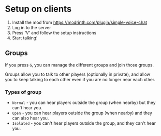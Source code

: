 # Setup on clients

1. Install the mod from <https://modrinth.com/plugin/simple-voice-chat>
2. Log in to the server
3. Press 'V' and follow the setup instructions
4. Start talking!

## Groups

If you press `G`, you can manage the different groups and join those groups.

Groups allow you to talk to other players (optionally in private), and allow you
to keep talking to each other even if you are no longer near each other.

### Types of group

- `Normal` - you can hear players outside the group (when nearby) but they can't
  hear you.
- `Open` - you can hear players outside the group (when nearby) and they can
  also hear you.
- `Isolated` - you can't hear players outside the group, and they can't hear
  you.

